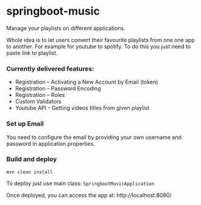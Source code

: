 # springboot-music
Manage your playlists on different applications.

Whole idea is to let users convert their favourite playlists from one one app to another. For example for youtube to spotify. 
To do this you just need to paste link to playlist.


### Currently delivered features:
- Registration – Activating a New Account by Email (token)
- Registration – Password Encoding
- Registration – Roles
- Custom Validators 
- Youtube API - Getting videos titles from given playlist


### Set up Email
You need to configure the email by providing your own username and password in application.properties.

### Build and deploy
```
mvn clean install
```

To deploy just use main class: ```SpringbootMusicApplication```

Once deployed, you can access the app at:
http://localhost:8080/

